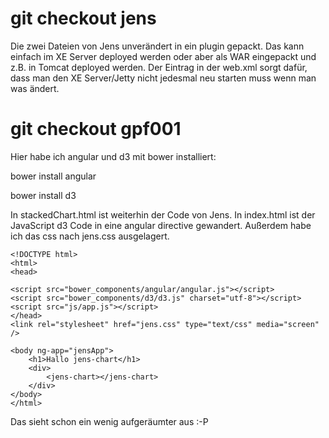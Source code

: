 # git checkout jens
Die zwei Dateien von Jens unverändert in ein plugin gepackt. Das kann einfach im XE Server deployed werden 
oder aber als WAR eingepackt und z.B. in Tomcat deployed werden.
Der Eintrag in der web.xml sorgt dafür, dass man den XE Server/Jetty nicht jedesmal neu starten muss
wenn man was ändert.

# git checkout gpf001
Hier habe ich angular und d3 mit bower installiert:

bower install angular

bower install d3

In stackedChart.html ist weiterhin der Code von Jens. In index.html ist der JavaScript d3 Code in eine angular directive gewandert. Außerdem habe ich das css nach jens.css ausgelagert.


    <!DOCTYPE html>
	<html>
	<head>

	<script src="bower_components/angular/angular.js"></script>
	<script src="bower_components/d3/d3.js" charset="utf-8"></script>
	<script src="js/app.js"></script>
	</head>
	<link rel="stylesheet" href="jens.css" type="text/css" media="screen" />

	<body ng-app="jensApp">
		<h1>Hallo jens-chart</h1>
		<div>
  			<jens-chart></jens-chart>
		</div>
	</body>
	</html>

Das sieht schon ein wenig aufgeräumter aus :-P
